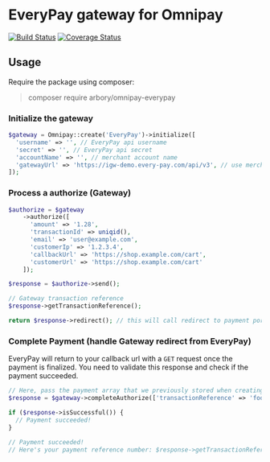 EveryPay gateway for Omnipay
=============================================

[![Build Status](https://travis-ci.org/arbory/omnipay-everypay.svg?branch=master)](https://travis-ci.org/arbory/omnipay-everypay)
[![Coverage Status](https://coveralls.io/repos/github/arbory/omnipay-everypay/badge.svg?branch=master)](https://coveralls.io/github/arbory/omnipay-everypay?branch=master)

## Usage

Require the package using composer:

> composer require arbory/omnipay-everypay

### Initialize the gateway

```php
$gateway = Omnipay::create('EveryPay')->initialize([
  'username' => '', // EveryPay api username
  'secret' => '', // EveryPay api secret
  'accountName' => '', // merchant account name
  'gatewayUrl' => 'https://igw-demo.every-pay.com/api/v3', // use merchant provided url for production
]);
```

### Process a authorize (Gateway)

```php
$authorize = $gateway
    ->authorize([
      'amount' => '1.28',
      'transactionId' => uniqid(),
      'email' => 'user@example.com',
      'customerIp' => '1.2.3.4',
      'callbackUrl' => 'https://shop.example.com/cart',
      'customerUrl' => 'https://shop.example.com/cart'
    ]);

$response = $authorize->send();

// Gateway transaction reference
$response->getTransactionReference();

return $response->redirect(); // this will call redirect to payment portal
```

### Complete Payment (handle Gateway redirect from EveryPay)

EveryPay will return to your callback url with a `GET` request once the payment is finalized.
You need to validate this response and check if the payment succeeded.

```php
// Here, pass the payment array that we previously stored when creating the payment
$response = $gateway->completeAuthorize(['transactionReference' => 'foo')->send();

if ($response->isSuccessful()) {
  // Payment succeeded!
}

// Payment succeeded!
// Here's your payment reference number: $response->getTransactionReference()
```
